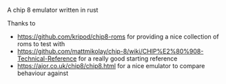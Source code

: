 A chip 8 emulator written in rust

Thanks to
- https://github.com/kripod/chip8-roms for providing a nice collection of roms to test with
- https://github.com/mattmikolay/chip-8/wiki/CHIP%E2%80%908-Technical-Reference for a really good
  starting reference
- https://ajor.co.uk/chip8/chip8.html for a nice emulator to compare behaviour against